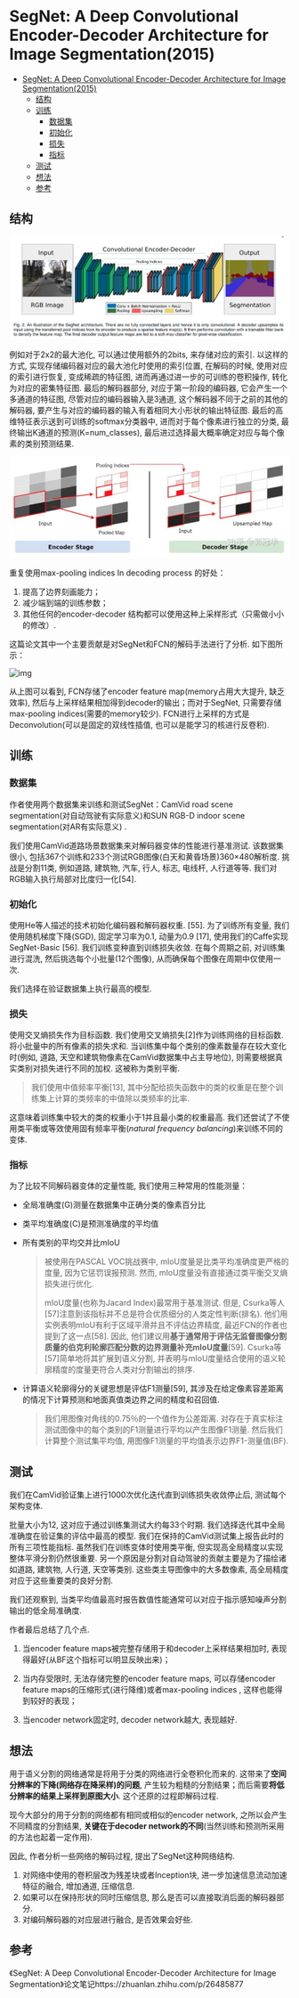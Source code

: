 # SegNet: A Deep Convolutional Encoder-Decoder Architecture for Image Segmentation(2015)

* [SegNet: A Deep Convolutional Encoder-Decoder Architecture for Image Segmentation(2015)](#segnet-a-deep-convolutional-encoder-decoder-architecture-for-image-segmentation2015)
  * [结构](#结构)
  * [训练](#训练)
    * [数据集](#数据集)
    * [初始化](#初始化)
    * [损失](#损失)
    * [指标](#指标)
  * [测试](#测试)
  * [想法](#想法)
  * [参考](#参考)

## 结构

![1545042513014](assets/1545042513014.png)

例如对于2x2的最大池化, 可以通过使用额外的2bits, 来存储对应的索引. 以这样的方式, 实现存储编码器对应的最大池化时使用的索引位置, 在解码的时候, 使用对应的索引进行恢复, 变成稀疏的特征图, 进而再通过进一步的可训练的卷积操作, 转化为对应的密集特征图. 最后的解码器部分, 对应于第一阶段的编码器, 它会产生一个多通道的特征图, 尽管对应的编码器输入是3通道, 这个解码器不同于之前的其他的解码器, 要产生与对应的编码器的输入有着相同大小形状的输出特征图. 最后的高维特征表示送到可训练的softmax分类器中, 进而对于每个像素进行独立的分类, 最终输出K通道的预测(K=num_classes), 最后进过选择最大概率确定对应与每个像素的类别预测结果.

![1545051432588](assets/1545051432588.png)

重复使用max-pooling indices In decoding process 的好处：

1. 提高了边界刻画能力；
2. 减少端到端的训练参数；
3. 其他任何的encoder-decoder 结构都可以使用这种上采样形式（只需做小小的修改）.

这篇论文其中一个主要贡献是对SegNet和FCN的解码手法进行了分析. 如下图所示：

![img](https://pic4.zhimg.com/80/v2-e06bbd7cfc15fb7ef98cb6023221169f_hd.png)

从上图可以看到, FCN存储了encoder feature map(memory占用大大提升, 缺乏效率), 然后与上采样结果相加得到decoder的输出；而对于SegNet, 只需要存储max-pooling indices(需要的memory较少). FCN进行上采样的方式是Deconvolution(可以是固定的双线性插值, 也可以是能学习的核进行反卷积).

## 训练

### 数据集

作者使用两个数据集来训练和测试SegNet：CamVid road scene segmentation(对自动驾驶有实际意义)和SUN RGB-D indoor scene segmentation(对AR有实际意义) .

我们使用CamVid道路场景数据集来对解码器变体的性能进行基准测试. 该数据集很小, 包括367个训练和233个测试RGB图像(白天和黄昏场景)360×480解析度. 挑战是分割11类, 例如道路, 建筑物, 汽车, 行人, 标志, 电线杆, 人行道等等. 我们对RGB输入执行局部对比度归一化[54].

### 初始化

使用He等人描述的技术初始化编码器和解码器权重. [55]. 为了训练所有变量, 我们使用随机梯度下降(SGD), 固定学习率为0.1, 动量为0.9 [17], 使用我们的Caffe实现SegNet-Basic [56]. 我们训练变种直到训练损失收敛. 在每个周期之前, 对训练集进行混洗, 然后挑选每个小批量(12个图像), 从而确保每个图像在周期中仅使用一次.

我们选择在验证数据集上执行最高的模型.

### 损失

使用交叉熵损失作为目标函数. 我们使用交叉熵损失[2]作为训练网络的目标函数. 将小批量中的所有像素的损失求和. 当训练集中每个类别的像素数量存在较大变化时(例如, 道路, 天空和建筑物像素在CamVid数据集中占主导地位), 则需要根据真实类别对损失进行不同的加权. 这被称为类别平衡.

> 我们使用中值频率平衡[13], 其中分配给损失函数中的类的权重是在整个训练集上计算的类频率的中值除以类频率的比率.

这意味着训练集中较大的类的权重小于1并且最小类的权重最高. 我们还尝试了不使用类平衡或等效使用固有频率平衡(*natural frequency balancing*)来训练不同的变体.

### 指标

为了比较不同解码器变体的定量性能, 我们使用三种常用的性能测量：

* 全局准确度(G)测量在数据集中正确分类的像素百分比

* 类平均准确度(C)是预测准确度的平均值

* 所有类别的平均交并比mIoU

    > 被使用在PASCAL VOC挑战赛中, mIoU度量是比类平均准确度更严格的度量, 因为它惩罚误报预测. 然而, mIoU度量没有直接通过类平衡交叉熵损失进行优化.
    >
    > mIoU度量(也称为Jacard Index)最常用于基准测试. 但是, Csurka等人[57]注意到该指标并不总是符合优质细分的人类定性判断(排名). 他们用实例表明mIoU有利于区域平滑并且不评估边界精度, 最近FCN的作者也提到了这一点[58]. 因此, 他们建议用**基于通常用于评估无监督图像分割质量的伯克利轮廓匹配分数的边界测量补充mIoU度量**[59]. Csurka等[57]简单地将其扩展到语义分割, 并表明与mIoU度量结合使用的语义轮廓精度的度量更符合人类对分割输出的排序.

* 计算语义轮廓得分的关键思想是评估F1测量[59], 其涉及在给定像素容差距离的情况下计算预测和地面真值类边界之间的精度和召回值.

    > 我们用图像对角线的0.75％的一个值作为公差距离. 对存在于真实标注测试图像中的每个类别的F1测量进行平均以产生图像F1测量. 然后我们计算整个测试集平均值, 用图像F1测量的平均值表示边界F1-测量值(BF).

## 测试

我们在CamVid验证集上进行1000次优化迭代直到训练损失收敛停止后, 测试每个架构变体.

批量大小为12, 这对应于通过训练集测试大约每33个时期. 我们选择迭代其中全局准确度在验证集的评估中最高的模型. 我们在保持的CamVid测试集上报告此时的所有三项性能指标. 虽然我们在训练变体时使用类平衡, 但实现高全局精度以实现整体平滑分割仍然很重要. 另一个原因是分割对自动驾驶的贡献主要是为了描绘诸如道路, 建筑物, 人行道, 天空等类别. 这些类主导图像中的大多数像素, 高全局精度对应于这些重要类的良好分割.

我们还观察到, 当类平均值最高时报告数值性能通常可以对应于指示感知噪声分割输出的低全局准确度.

作者最后总结了几个点.

1. 当encoder feature maps被完整存储用于和decoder上采样结果相加时, 表现得最好(从BF这个指标可以明显反映出来)；

2. 当内存受限时, 无法存储完整的encoder feature maps, 可以存储encoder feature maps的压缩形式(进行降维)或者max-pooling indices , 这样也能得到较好的表现；
3. 当encoder network固定时, decoder network越大, 表现越好.

## 想法

用于语义分割的网络通常是将用于分类的网络进行全卷积化而来的. 这带来了**空间分辨率的下降(网络存在降采样)的问题**, 产生较为粗糙的分割结果；而后需要**将低分辨率的结果上采样到原图大小**. 这个还原的过程即解码过程.

现今大部分的用于分割的网络都有相同或相似的encoder network, 之所以会产生不同精度的分割结果, **关键在于decoder network的不同**(当然训练和预测所采用的方法也起着一定作用).

因此, 作者分析一些网络的解码过程, 提出了SegNet这种网络结构.

1. 对网络中使用的卷积层改为残差块或者Inception块, 进一步加速信息流动加速特征的融合, 增加通道, 压缩信息.
2. 如果可以在保持形状的同时压缩信息, 那么是否可以直接取消后面的解码器部分.
3. 对编码解码器的对应层进行融合, 是否效果会好些.

## 参考

《SegNet: A Deep Convolutional Encoder-Decoder Architecture for Image Segmentation》论文笔记https://zhuanlan.zhihu.com/p/26485877
